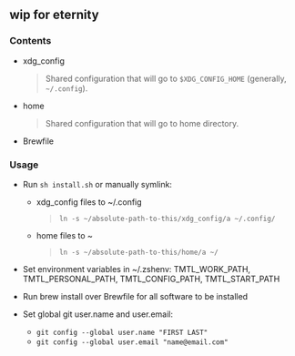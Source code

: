 ## wip for eternity

### Contents

- xdg_config
  > Shared configuration that will go to `$XDG_CONFIG_HOME` (generally, `~/.config`).
- home
  > Shared configuration that will go to home directory.
- Brewfile

### Usage

- Run `sh install.sh` or manually symlink:

  - xdg_config files to ~/.config
    > `ln -s ~/absolute-path-to-this/xdg_config/a ~/.config/`
  - home files to ~
    > `ln -s ~/absolute-path-to-this/home/a ~/`

- Set environment variables in ~/.zshenv: TMTL_WORK_PATH, TMTL_PERSONAL_PATH, TMTL_CONFIG_PATH, TMTL_START_PATH
- Run brew install over Brewfile for all software to be installed
- Set global git user.name and user.email:
  - `git config --global user.name "FIRST LAST"`
  - `git config --global user.email "name@email.com"`

